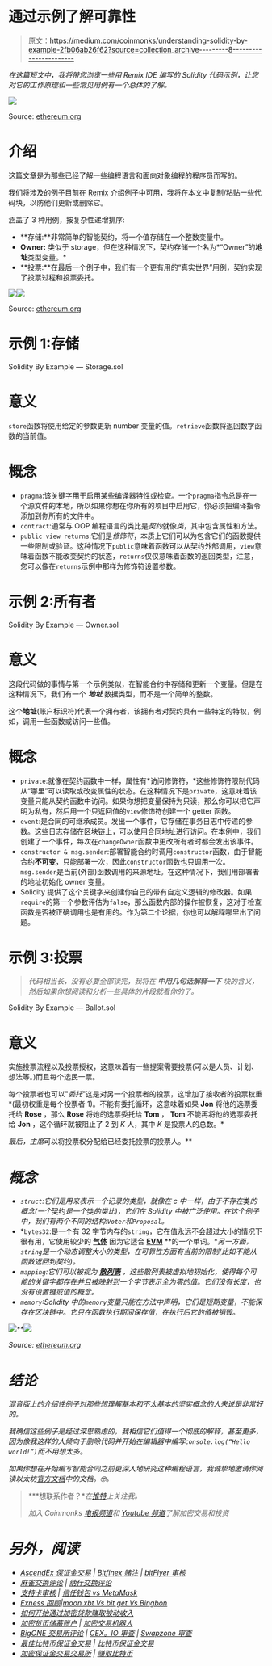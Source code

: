 # 通过示例了解可靠性

> 原文：<https://medium.com/coinmonks/understanding-solidity-by-example-2fb06ab26f62?source=collection_archive---------8----------------------->

*在这篇短文中，我将带您浏览一些用 Remix IDE 编写的 Solidity 代码示例，让您对它的工作原理和一些常见用例有一个总体的了解。*

![](img/9295ef06f55c31cde49fb7d70816c6a2.png)

Source: [ethereum.org](http://ethereum.org/)

# 介绍

这篇文章是为那些已经了解一些编程语言和面向对象编程的程序员而写的。

我们将涉及的例子目前在 [Remix](https://remix.ethereum.org/) 介绍例子中可用，我将在本文中复制/粘贴一些代码块，以防他们更新或删除它。

涵盖了 3 种用例，按复杂性递增排序:

*   **存储:**非常简单的智能契约，将一个值存储在一个整数变量中。
*   **Owner:** 类似于 storage，但在这种情况下，契约存储一个名为*“Owner”的**地址**类型变量。*
*   **投票:**在最后一个例子中，我们有一个更有用的“真实世界”用例，契约实现了投票过程和投票委托。

![](img/0ffc240583b8b8f091a55caebf66b2c9.png)![](img/417d6bcec5ded24179e0c3ca764156ef.png)

Source: [ethereum.org](http://ethereum.org/)

# 示例 1:存储

Solidity By Example — Storage.sol

# 意义

`store`函数将使用给定的参数更新 number 变量的值。`retrieve`函数将返回数字函数的当前值。

# 概念

*   `pragma`:该关键字用于启用某些编译器特性或检查。一个`pragma`指令总是在一个源文件的本地，所以如果你想在你所有的项目中启用它，你必须把编译指令添加到你所有的文件中。
*   `contract`:通常与 OOP 编程语言的类比是*契约*就像*类*，其中包含属性和方法。
*   `public view returns`:它们是*修饰符*，本质上它们可以为包含它们的函数提供一些限制或验证。这种情况下`public`意味着函数可以从契约外部调用，`view`意味着函数不能改变契约的状态，`returns`仅仅意味着函数的返回类型，注意，您可以像在`returns`示例中那样为修饰符设置参数。

# 示例 2:所有者

Solidity By Example — Owner.sol

# 意义

这段代码做的事情与第一个示例类似，在智能合约中存储和更新一个变量。但是在这种情况下，我们有一个 ***地址*** 数据类型，而不是一个简单的整数。

这个**地址**(账户标识符)代表一个拥有者，该拥有者对契约具有一些特定的特权，例如，调用一些函数或访问一些值。

# 概念

*   `private`:就像在契约函数中一样，属性有*访问修饰符，*这些修饰符限制代码从“哪里”可以读取或改变属性的状态。在这种情况下是`private`，这意味着该变量只能从契约函数中访问。如果你想把变量保持为只读，那么你可以把它声明为私有，然后用一个只返回值的`view`修饰符创建一个 getter 函数。
*   `event`:是合同的可继承成员。发出一个事件，它存储在事务日志中传递的参数。这些日志存储在区块链上，可以使用合同地址进行访问。在本例中，我们创建了一个事件，每次在`changeOwner`函数中更改所有者时都会发出该事件。
*   `constructor & msg.sender`:部署智能合约时调用`constructor`函数，由于智能合约**不可变**，只能部署一次，因此`constructor`函数也只调用一次。`msg.sender`是当前(外部)函数调用的来源地址。在这种情况下，我们用部署者的地址初始化 owner 变量。
*   Solidity 提供了这个关键字来创建你自己的带有自定义逻辑的修改器。如果`require`的第一个参数评估为`false`，那么函数内部的操作被恢复，这对于检查函数是否被正确调用也是有用的。作为第二个论据，你也可以解释哪里出了问题。

# 示例 3:投票

> *代码相当长，没有必要全部读完，我将在* ***中用几句话解释一下*** *块的含义，然后如果你想阅读和分析一些具体的片段就看你的了。*

Solidity By Example — Ballot.sol

# 意义

实施投票流程以及投票授权，这意味着有一些提案需要投票(可以是人员、计划、想法等。)而且每个选民一票。

每个投票者也可以"*委托*"这是对另一个投票者的投票，这增加了接收者的投票权重*(最初权重是每个投票者 1)。不能有委托循环，这意味着如果 **Jon** 将他的选票委托给 **Rose** ，那么 **Rose** 将她的选票委托给 **Tom** ， **Tom** 不能再将他的选票委托给 **Jon** ，这个循环就被阻止了 2 到 *K* 人，其中 *K* 是投票人的总数。*

*最后，主席*可以将投票权分配给已经委托投票的投票人。**

# *概念*

*   *`struct`:它们是用来表示一个记录的类型，就像在 c 中一样，由于不存在*类*的概念(一个*契约*是一个*类*的类比)，它们在 Solidity 中被广泛使用。在这个例子中，我们有两个不同的结构:`Voter`和`Proposal`。*
*   *`bytes32`:是一个有 32 字节内存的`string`，它在值永远不会超过大小的情况下很有用，它使用较少的 [**气体**](https://ethereum.org/en/developers/docs/gas/) 因为它适合 [**EVM**](https://ethereum.org/en/developers/docs/evm/) **的一个单词。**另一方面，`string`是一个动态调整大小的类型，在可靠性方面有当前的限制(比如不能从函数返回到契约)。*
*   *`mapping`:它们可以被视为 [**散列表**](https://en.wikipedia.org/wiki/Hash_table) ，这些散列表被虚拟地初始化，使得每个可能的关键字都存在并且被映射到一个字节表示全为零的值。它们没有长度，也没有设置键或值的概念。*
*   *`memory`:Solidity 中的`memory`变量只能在方法中声明，它们是短期变量，不能保存在区块链中。它只在函数执行期间保存值，在执行后它的值被销毁。*

*![](img/a140ff4232c038b0f667179dd23bd3c9.png)**![](img/8560b46bfffc940732d5fe923933c652.png)*

*Source: [ethereum.org](http://ethereum.org/)*

# *结论*

*混音版上的介绍性例子对那些想理解基本和不太基本的坚实概念的人来说是非常好的。*

*我确信这些例子是经过深思熟虑的，我相信它们值得一个彻底的解释，甚至更多，因为像我这样的人倾向于删除代码并开始在编辑器中编写`console.log(“Hello world!”)`而不用想太多。*

*如果你想在开始编写智能合同之前更深入地研究这种编程语言，我诚挚地邀请你阅读以太坊[官方文档](https://ethereum.org/en/developers/docs/)中的文档。🤓。*

> ***想联系作者？**在[推特](https://twitter.com/LakshayMaini_)上关注我。*
> 
> *加入 Coinmonks [电报频道](https://t.me/coincodecap)和 [Youtube 频道](https://www.youtube.com/c/coinmonks/videos)了解加密交易和投资*

# *另外，阅读*

*   *[AscendEx 保证金交易](https://coincodecap.com/ascendex-margin-trading) | [Bitfinex 赌注](https://coincodecap.com/bitfinex-staking) | [bitFlyer 审核](https://coincodecap.com/bitflyer-review)*
*   *[麻雀交换评论](https://coincodecap.com/sparrow-exchange-review) | [纳什交换评论](https://coincodecap.com/nash-exchange-review)*
*   *[支持卡审核](https://coincodecap.com/uphold-card-review) | [信任钱包 vs MetaMask](https://coincodecap.com/trust-wallet-vs-metamask)*
*   *[Exness 回顾](https://coincodecap.com/exness-review)|[moon xbt Vs bit get Vs Bingbon](https://coincodecap.com/bingbon-vs-bitget-vs-moonxbt)*
*   *[如何开始通过加密贷款赚取被动收入](https://coincodecap.com/passive-income-crypto-lending)*
*   *[加密货币储蓄账户](/coinmonks/cryptocurrency-savings-accounts-be3bc0feffbf) | [加密交易机器人](https://coincodecap.com/best-crypto-trading-bots)*
*   *[BigONE 交易所评论](/coinmonks/bigone-exchange-review-64705d85a1d4) | [CEX。IO 审查](https://coincodecap.com/cex-io-review) | [Swapzone 审查](/coinmonks/swapzone-review-crypto-exchange-data-aggregator-e0ad78e55ed7)*
*   *[最佳比特币保证金交易](/coinmonks/bitcoin-margin-trading-exchange-bcbfcbf7b8e3) | [比特币保证金交易](https://coincodecap.com/bityard-margin-trading)*
*   *[加密保证金交易交易所](/coinmonks/crypto-margin-trading-exchanges-428b1f7ad108) | [赚取比特币](/coinmonks/earn-bitcoin-6e8bd3c592d9)*